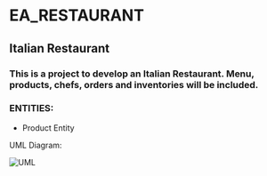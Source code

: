 # EA_RESTAURANT

## Italian Restaurant

### This is a project to develop an Italian Restaurant. Menu, products, chefs, orders and inventories will be included.

### ENTITIES:

* Product Entity

UML Diagram:

![UML](https://github.com/eapg/EA_RESTAURANT/blob/feature/product-entity/UML_Diagram.png?raw=true)
